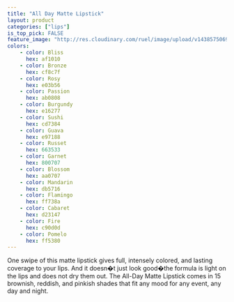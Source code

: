 ```yaml
---
title: "All Day Matte Lipstick"
layout: product
categories: ["lips"]
is_top_pick: FALSE
feature_image: "http://res.cloudinary.com/ruel/image/upload/v1438575069/fashion21/picture-37.jpg"
colors:
    - color: Bliss
      hex: af1010
    - color: Bronze
      hex: cf8c7f
    - color: Rosy
      hex: e03b56
    - color: Passion
      hex: ab0808
    - color: Burgundy
      hex: e16277
    - color: Sushi
      hex: cd7384
    - color: Guava
      hex: e97188
    - color: Russet
      hex: 663533
    - color: Garnet
      hex: 800707
    - color: Blossom
      hex: aa0707
    - color: Mandarin
      hex: db5716
    - color: Flamingo
      hex: ff738a
    - color: Cabaret
      hex: d23147
    - color: Fire
      hex: c90d0d
    - color: Pomelo
      hex: ff5380
---
```

One swipe of this matte lipstick gives full, intensely colored, and lasting coverage to your lips. And it doesn�t just look good�the formula is light on the lips and does not dry them out. The All-Day Matte Lipstick comes in 15 brownish, reddish, and pinkish shades that fit any mood for any event, any day and night.